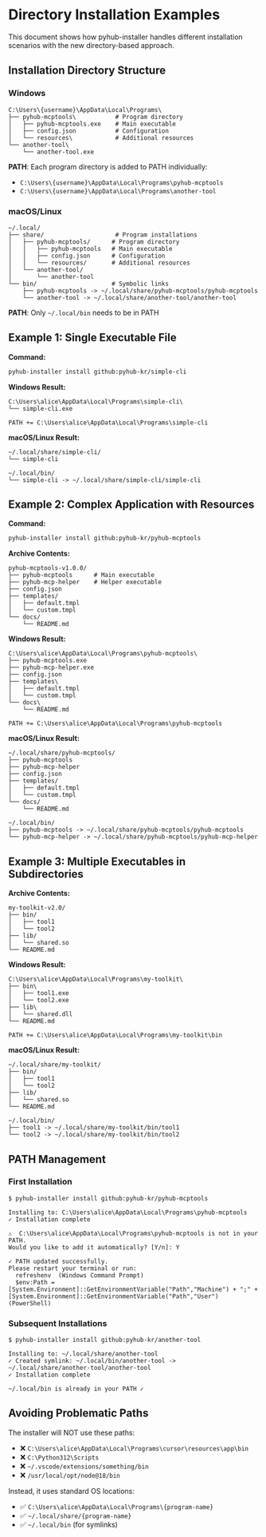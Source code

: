 # Directory Installation Examples

This document shows how pyhub-installer handles different installation scenarios with the new directory-based approach.

## Installation Directory Structure

### Windows
```
C:\Users\{username}\AppData\Local\Programs\
├── pyhub-mcptools\           # Program directory
│   ├── pyhub-mcptools.exe    # Main executable
│   ├── config.json           # Configuration
│   └── resources\            # Additional resources
└── another-tool\
    └── another-tool.exe
```

**PATH**: Each program directory is added to PATH individually:
- `C:\Users\{username}\AppData\Local\Programs\pyhub-mcptools`
- `C:\Users\{username}\AppData\Local\Programs\another-tool`

### macOS/Linux
```
~/.local/
├── share/                    # Program installations
│   ├── pyhub-mcptools/      # Program directory
│   │   ├── pyhub-mcptools   # Main executable
│   │   ├── config.json      # Configuration
│   │   └── resources/       # Additional resources
│   └── another-tool/
│       └── another-tool
└── bin/                     # Symbolic links
    ├── pyhub-mcptools -> ~/.local/share/pyhub-mcptools/pyhub-mcptools
    └── another-tool -> ~/.local/share/another-tool/another-tool
```

**PATH**: Only `~/.local/bin` needs to be in PATH

## Example 1: Single Executable File

**Command:**
```bash
pyhub-installer install github:pyhub-kr/simple-cli
```

**Windows Result:**
```
C:\Users\alice\AppData\Local\Programs\simple-cli\
└── simple-cli.exe

PATH += C:\Users\alice\AppData\Local\Programs\simple-cli
```

**macOS/Linux Result:**
```
~/.local/share/simple-cli/
└── simple-cli

~/.local/bin/
└── simple-cli -> ~/.local/share/simple-cli/simple-cli
```

## Example 2: Complex Application with Resources

**Command:**
```bash
pyhub-installer install github:pyhub-kr/pyhub-mcptools
```

**Archive Contents:**
```
pyhub-mcptools-v1.0.0/
├── pyhub-mcptools      # Main executable
├── pyhub-mcp-helper    # Helper executable
├── config.json
├── templates/
│   ├── default.tmpl
│   └── custom.tmpl
└── docs/
    └── README.md
```

**Windows Result:**
```
C:\Users\alice\AppData\Local\Programs\pyhub-mcptools\
├── pyhub-mcptools.exe
├── pyhub-mcp-helper.exe
├── config.json
├── templates\
│   ├── default.tmpl
│   └── custom.tmpl
└── docs\
    └── README.md

PATH += C:\Users\alice\AppData\Local\Programs\pyhub-mcptools
```

**macOS/Linux Result:**
```
~/.local/share/pyhub-mcptools/
├── pyhub-mcptools
├── pyhub-mcp-helper
├── config.json
├── templates/
│   ├── default.tmpl
│   └── custom.tmpl
└── docs/
    └── README.md

~/.local/bin/
├── pyhub-mcptools -> ~/.local/share/pyhub-mcptools/pyhub-mcptools
└── pyhub-mcp-helper -> ~/.local/share/pyhub-mcptools/pyhub-mcp-helper
```

## Example 3: Multiple Executables in Subdirectories

**Archive Contents:**
```
my-toolkit-v2.0/
├── bin/
│   ├── tool1
│   └── tool2
├── lib/
│   └── shared.so
└── README.md
```

**Windows Result:**
```
C:\Users\alice\AppData\Local\Programs\my-toolkit\
├── bin\
│   ├── tool1.exe
│   └── tool2.exe
├── lib\
│   └── shared.dll
└── README.md

PATH += C:\Users\alice\AppData\Local\Programs\my-toolkit\bin
```

**macOS/Linux Result:**
```
~/.local/share/my-toolkit/
├── bin/
│   ├── tool1
│   └── tool2
├── lib/
│   └── shared.so
└── README.md

~/.local/bin/
├── tool1 -> ~/.local/share/my-toolkit/bin/tool1
└── tool2 -> ~/.local/share/my-toolkit/bin/tool2
```

## PATH Management

### First Installation
```
$ pyhub-installer install github:pyhub-kr/pyhub-mcptools

Installing to: C:\Users\alice\AppData\Local\Programs\pyhub-mcptools
✓ Installation complete

⚠️  C:\Users\alice\AppData\Local\Programs\pyhub-mcptools is not in your PATH.
Would you like to add it automatically? [Y/n]: Y

✓ PATH updated successfully.
Please restart your terminal or run:
  refreshenv  (Windows Command Prompt)
  $env:Path = [System.Environment]::GetEnvironmentVariable("Path","Machine") + ";" + [System.Environment]::GetEnvironmentVariable("Path","User")  (PowerShell)
```

### Subsequent Installations
```
$ pyhub-installer install github:pyhub-kr/another-tool

Installing to: ~/.local/share/another-tool
✓ Created symlink: ~/.local/bin/another-tool -> ~/.local/share/another-tool/another-tool
✓ Installation complete

~/.local/bin is already in your PATH ✓
```

## Avoiding Problematic Paths

The installer will NOT use these paths:
- ❌ `C:\Users\alice\AppData\Local\Programs\cursor\resources\app\bin`
- ❌ `C:\Python312\Scripts`
- ❌ `~/.vscode/extensions/something/bin`
- ❌ `/usr/local/opt/node@18/bin`

Instead, it uses standard OS locations:
- ✅ `C:\Users\alice\AppData\Local\Programs\{program-name}`
- ✅ `~/.local/share/{program-name}`
- ✅ `~/.local/bin` (for symlinks)